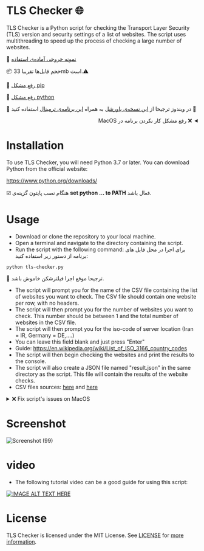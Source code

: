 # TLS Checker 🌐

TLS Checker is a Python script for checking the Transport Layer Security (TLS) version and security settings of a list of websites. The script uses multithreading to speed up the process of checking a large number of websites.


:paperclip:  [نمونه خروجی آماده‌ی استفاده](https://github.com/ImanMontajabi/TLS-Checker/blob/master/result.json)


:package:  حجم فایل‌ها تقریبا 33mb است.:warning:


📌 [رفع مشکل pip](https://camelcase.ir/pip-in-cmd/)


🐍 [رفع مشکل python](https://sabzdanesh.com/set-python-path/)

🚧 در ویندوز ترجیحا از [این نسخه‌ی پاورشل](https://github.com/PowerShell/PowerShell) به همراه [این برنامه‌ی ترمینال](https://github.com/microsoft/terminal) استفاده کنید 🙂
<details dir="rtl">
 <summary>
  ❌ رفع مشکل کار نکردن برنامه در MacOS
 </summary>
 <br>
  در حالت عادی برنامه هیچ دامنه ای رو اسکن نمیکنه و بعد از چند ثانیه اسکن بدون هیچ نتیجه ای تموم میشه که دلیلش لود نشدن لایبرری های ssl هست. برای حل این مشکل کافیه دستور زیر رو داخل ترمینال وارد کنید و دوباره اسکریپت رو اجرا کنید :

```bash
ln -s /etc/ssl/* /Library/Frameworks/Python.framework/Versions/Current/etc/openssl
```
 </details>

# Installation
To use TLS Checker, you will need Python 3.7 or later. You can download Python from the official website: 

https://www.python.org/downloads/

☑️ هنگام نصب پایتون گزینه‌ی **set python ... to PATH** فعال باشد.


# Usage
- Download or clone the repository to your local machine.<br>
- Open a terminal and navigate to the directory containing the script.<br>
- Run the script with the following command:
برای اجرا در محل فایل های برنامه از دستور زیر استفاده کنید:


```
python tls-checker.py
```


 :moyai: ترجیحا موقع اجرا فیلترشکن خاموش باشد.

- The script will prompt you for the name of the CSV file containing the list of websites you want to check. The CSV file should contain one website per row, with no headers.
- The script will then prompt you for the number of websites you want to check. This number should be between 1 and the total number of websites in the CSV file.
- The script will then prompt you for the iso-code of server location (Iran = IR, Germany = DE,....)
- You can leave this field blank and just press "Enter"
- Guide: https://en.wikipedia.org/wiki/List_of_ISO_3166_country_codes
- The script will then begin checking the websites and print the results to the console.
- The script will also create a JSON file named "result.json" in the same directory as the script. This file will contain the results of the website checks.
- CSV files sources: [here](https://www.domcop.com/top-10-million-websites) and [here](https://tranco-list.eu/)

<details>
 <summary>
  ❌ Fix script's issues on MacOS
 </summary>
 <br>
 If you ran into problems using the script, the reason is that MacOS's ssl libraries aren't defined for python, just paste the command below into your terminal and run the script again.
 
```bash
ln -s /etc/ssl/* /Library/Frameworks/Python.framework/Versions/Current/etc/openssl
```
 </details>
 
# Screenshot

![Screenshot (99)](https://github.com/ImanMontajabi/TLS-Checker/assets/52942515/04bb5e03-24f3-4917-af56-dbbfa4bb2524)


# video

- The following tutorial video can be a good guide for using this script:

[![IMAGE ALT TEXT HERE](https://img.youtube.com/vi/QNbeYkGIiA4/0.jpg)](https://youtu.be/QNbeYkGIiA4)


# License
TLS Checker is licensed under the MIT License. See [LICENSE](https://github.com/ImanMontajabi/TLS-Checker/blob/master/LICENSE) for [more information](https://docs.github.com/en/repositories/managing-your-repositorys-settings-and-features/customizing-your-repository/licensing-a-repository).
